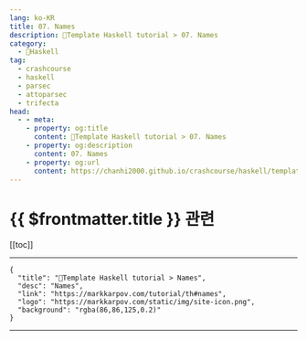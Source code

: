```yaml
---
lang: ko-KR
title: 07. Names
description: 🐑Template Haskell tutorial > 07. Names
category:
  - 🐑Haskell
tag: 
  - crashcourse
  - haskell
  - parsec
  - attoparsec
  - trifecta
head:
  - - meta:
    - property: og:title
      content: 🐑Template Haskell tutorial > 07. Names
    - property: og:description
      content: 07. Names
    - property: og:url
      content: https://chanhi2000.github.io/crashcourse/haskell/template-haskell/07.html
---
```


# {{ $frontmatter.title }} 관련

[[toc]]

---

```component VPCard
{
  "title": "🐑Template Haskell tutorial > Names",
  "desc": "Names",
  "link": "https://markkarpov.com/tutorial/th#names",
  "logo": "https://markkarpov.com/static/img/site-icon.png",
  "background": "rgba(86,86,125,0.2)"
}
```

---

<TagLinks />